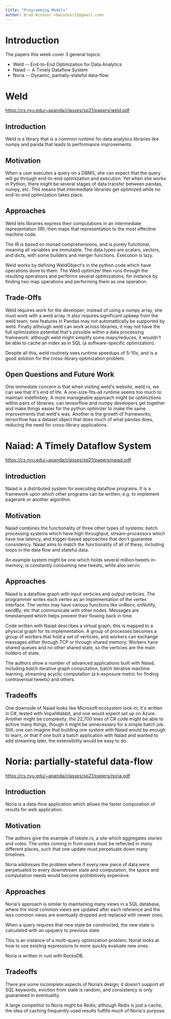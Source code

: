 ```yaml
---
title: "Programming Models"
author: Brad Windsor <bwindsor22@gmail.com>
---
```

# Introduction
The papers this week cover 3 general topics:
* Weld -- End-to-End Optimization for Data Analytics
* Naiad -- A Timely Dataflow System
* Noria -- Dynamic, partially-stateful data-flow 

# Weld
https://cs.nyu.edu/~apanda/classes/sp21/papers/weld.pdf

## Introduction
Weld is a library that is a common runtime for data analytics libraries like numpy and panda that leads to performance improvements.

## Motivation
When a user executes a query on a DBMS, she can expect that the query will go through end-to-end optimization and execution. Yet when she works in Python, there might be several stages of data transfer between pandas, numpy, etc. This means that intermediate libraries get optimized while no end-to-end optimization takes place.

## Approaches

Weld lets libraries express their computations in an intermediate representation (IR), then maps that representation to the most effective machine code.

The IR is based on monad comprehensions, and is purely functional, meaning all variables are immutable. The data types are scalars, vectors, and dicts, with some builders and merger functions. Execution is lazy.

Weld works by defining WeldObject's in the python code which have operations done to them. The Weld optimizer then runs through the resulting operations and performs several optimizations, for instance by finding two map operations and performing them as one operation.

## Trade-Offs
Weld requires work for the developer; instead of using a numpy array, she must work with a weld array. It also requires significant upkeep from the weld team; new features in Pandas may not automattically be supported by weld. Finally although weld can work across libraries, it may not have the full optimization potential that's possible within a data processing framework: although weld might simplify some maps/reduces, it wouldn't be able to cache an index as in SQL (a software-specific optimization).

Despite all this, weld routinely sees runtime speedups of 5-10x, and is a good solution for the cross-library optimization problem.

## Open Questions and Future Work
One immediate concern is that when visiting weld's website, weld.rs, we can see that it's end of life. A one-size-fits-all runtime seems too much to maintain indefinitely.  A more manageable approach might be optimiztions within pairs of libraries; can tensorflow and numpy developers get together and make things easier for the python optimizer to make the same improvements that weld's was. Another is the growth of frameworks; tensorflow has a dataset object that does much of what pandas does, reducing the need for cross-library applications.

# Naiad: A Timely Dataflow System 
https://cs.nyu.edu/~apanda/classes/sp21/papers/naiad.pdf

## Introduction
Naiad is a distributed system for executing dataflow programs. It is a framework upon which other programs can be written, e.g. to implement pagerank or another algorithm.

## Motivation
Naiad combines the functionality of three other types of systems: batch processing systems which have high throughput, stream-processors which have low latency, and trigger-based approaches that don't guarantee consistency.  Naiad aims to match the functionality of all of these, including loops in the data flow and stateful data.

An example system might be one which holds several million tweets in-memory, is constantly consuming new tweets, while also servic

## Approaches
Naiad is a dataflow graph with input verticies and output verticies. The programmer writes each vertex as an implementation of the vertex interface. The vertex may have various functions like onRecv, onNotify, sendBy, etc that communicate with other nodes. Messages are timestamped which helps prevent their flowing back in time.

Code written with Naiad describes a virtual graph; this is mapped to a physical graph for its implementation. A group of processes becomes a group of workers that hold a set of verticies, and workers can exchange messages either through TCP or through shared memory. Workers have shared queues and no other shared state, so the verticies are the main holders of state.

The authors show a number of advanced applications built with Naiad, including batch iterative graph computation, batch iterative machine learning, streaming acyclic computation (a k-exposure metric for finding contraversial tweets) and others.

## Tradeoffs 
One downside of Naiad looks like Microsoft ecosystem lock-in; it's written in C#, tested with VopalWabbit, and one would expect set up on Azure. Another might be complexity; the 22,700 lines of C# code might be able to achive many things, though it might be unnecessary for a simple batch job. Still, one can imagine that building one system with Naiad would be enough to learn, or that if one built a batch application with Naiad and wanted to add streaming later, the extensibility would be easy to do. 


# Noria: partially-stateful data-flow
https://cs.nyu.edu/~apanda/classes/sp21/papers/noria.pdf 

## Introduction
Noria is a data-flow application which allows the faster computation of results for web application.

## Motivation
The authors give the example of lobste.rs, a site which aggregates stories and votes. The votes coming in from users must be reflected in many different places, such that one update must perpetuate down many timelines. 

Noria addresses the problem where if every new piece of data were perpetuated to every downstream state and computation, the space and computation needs would become prohibitively expensive.

## Approaches
Noria's approach is similar to maintaining many views in a SQL database, where the most common views are updated after each reference and the less common views are eventually dropped and replaced with newer ones. 

When a query requires that new state be constructed, the new state is calculated with an upquery to previous state

This is an instance of a multi-query optimization problem; Norial looks at how to use existing expressions to more quickly evaluate new ones.

Noria is written in rust with RocksDB.

## Tradeoffs 
There are some incomplete aspects of Noria’s design; it doesn’t support all SQL keywords, eviction from state is random, and consistency is only guaranteed in eventuality. 

A large competitor to Noria might be Redis; although Redis is just a cache, the idea of caching frequently used results fulfills much of Noria's purpose. 




